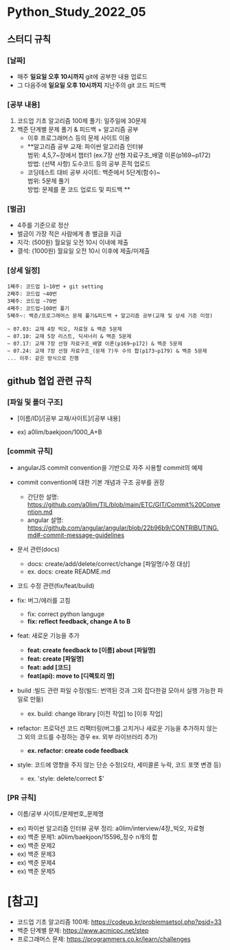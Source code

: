 # Python_Study_2022_05

## 스터디 규칙

### [날짜]
* 매주 **일요일 오후 10시까지** git에 공부한 내용 업로드
* 그 다음주에 **일요일 오후 10시까지** 지난주의 git 코드 피드백
 
### [공부 내용]
1. 코드업 기초 알고리즘 100제 풀기: 일주일에 30문제
2. 백준 단계별 문제 풀기 & 피드백 + 알고리즘 공부
   - 이후 프로그래머스 등의 문제 사이트 이용
   - **알고리즘 공부 교재: 파이썬 알고리즘 인터뷰  
                     범위: 4,5,7~장에서 챕터1 (ex.7장 선형 자료구조_배열 이론(p169~p172)  
                     방법: (선택 사항) 도수코드 등의 공부 흔적 업로드
   -  코딩테스트 대비 공부 사이트: 백준에서 5단계(함수)~  
                            범위: 5문제 풀기  
                            방법: 문제를 푼 코드 업로드 및 피드백 **  

### [벌금]
- 4주를 기준으로 정산
- 벌금이 가장 적은 사람에게 총 벌금을 지급 
- 지각: (500원) 월요일 오전 10시 이내에 제출
- 결석: (1000원) 월요일 오전 10시 이후에 제출/미제출

### [상세 일정]
```
1째주: 코드업 1~10번 + git setting  
2째주: 코드업 ~40번  
3째주: 코드업 ~70번  
4째주: 코드업~100번 풀기  
5째주~: 백준/프로그래머스 문제 풀기&피드백 + 알고리즘 공부(교재 및 상세 기준 미정)  

~ 07.03: 교재 4장 빅오, 자료형 & 백준 5문제  
~ 07.10: 교재 5장 리스트, 딕셔너리 & 백준 5문제
~ 07.17: 교재 7장 선형 자료구조_배열 이론(p169~p172) & 백준 5문제
~ 07.24: 교재 7장 선형 자료구조_(문제 7)두 수의 합(p173~p179) & 백준 5문제
... 이후: 같은 방식으로 진행

```
## github 협업 관련 규칙

### [파일 및 폴더 구조]
* [이름/ID]/[공부 교재/사이트]/[공부 내용]
- ex) a0lim/baekjoon/1000_A+B

### [commit 규칙]
- angularJS commit convention을 기반으로 자주 사용할 commit의 예제
- commit convention에 대한 기본 개념과 구조 공부를 권장
    - 간단한 설명: https://github.com/a0lim/TIL/blob/main/ETC/GIT/Commit%20Convention.md  
    - angular 설명: https://github.com/angular/angular/blob/22b96b9/CONTRIBUTING.md#-commit-message-guidelines  

- 문서 관련(docs)  
    + docs: create/add/delete/correct/change [파일명/수정 대상]  
    + ex. docs: create README.md  
    
- 코드 수정 관련(fix/feat/build)  

- fix: 버그/에러를 고침  
    + fix: correct python languge   
    + **fix: reflect feedback, change A to B**  
- feat: 새로운 기능을 추가  
    + **feat: create feedback to [이름] about [파일명]**  
    + **feat: create [파일명]**  
    + **feat: add [코드]**  
    + **feat(api): move to [디렉토리 명]**
- build :빌드 관련 파일 수정(빌드: 번역된 것과 그외 잡다한걸 모아서 실행 가능한 파일로 만듦)  
    + ex. build: change library [이전 작업] to [이후 작업]  
- refactor: 프로덕션 코드 리팩터링(버그를 고치거나 새로운 기능을 추가하지 않는 그 외의 코드를 수정하는 경우 ex. 외부 라이브러리 추가)   
    + **ex. refactor: create code feedback**  
- style: 코드에 영향을 주지 않는 단순 수정(오타, 세미콜론 누락, 코드 포맷 변경 등)  
    + ex. 'style: delete/correct $'  
   

### [PR 규칙]
* 이름/공부 사이트/문제번호_문제명
- ex) 파이썬 알고리즘 인터뷰 공부 정리: a0lim/interview/4장_빅오, 자료형
- ex) 백준 문제1: a0lim/baekjoon/15596_정수 n개의 합  
- ex) 백준 문제2  
- ex) 백준 문제3  
- ex) 백준 문제4  
- ex) 백준 문제5  



# [참고]
- 코드업 기초 알고리즘 100제: https://codeup.kr/problemsetsol.php?psid=33
- 백준 단계별 문제: https://www.acmicpc.net/step
- 프로그래머스 문제: https://programmers.co.kr/learn/challenges 

